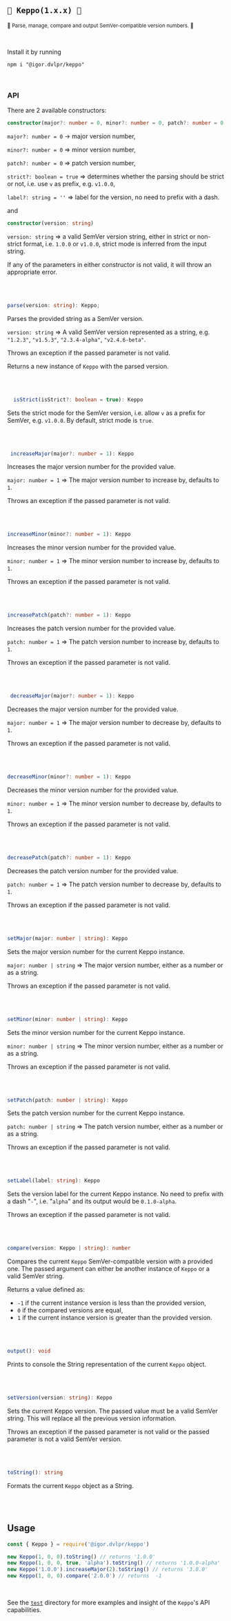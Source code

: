## `🎡 Keppo(1.x.x) 🧮`

<sub>🎡 Parse, manage, compare and output SemVer-compatible version numbers. 🧮</sub>

<br>

Install it by running

```shell
npm i "@igor.dvlpr/keppo"
```

<br>

### API

There are 2 available constructors:

```ts
constructor(major?: number = 0, minor?: number = 0, patch?: number = 0, strict?: boolean = true, label?: string  = '')
```

`major?: number = 0` -> major version number,

`minor?: number = 0` => minor version number,

`patch?: number = 0` => patch version number,

`strict?: boolean = true` => determines whether the parsing should be strict or not, i.e. use `v` as prefix, e.g. `v1.0.0`,

`label?: string = ''` => label for the version, no need to prefix with a dash.

and

```ts
constructor(version: string)
```

`version: string` => a valid SemVer version string, either in strict or non-strict format, i.e. `1.0.0` or `v1.0.0`, strict mode is inferred from the input string.

If any of the parameters in either constructor is not valid, it will throw an appropriate error.

<br>
<br>

```ts
parse(version: string): Keppo;
```

Parses the provided string as a SemVer version.

`version: string` => A valid SemVer version represented as a string, e.g. `"1.2.3"`, `"v1.5.3"`, `"2.3.4-alpha"`, `"v2.4.6-beta"`.

Throws an exception if the passed parameter is not valid.

Returns a new instance of `Keppo` with the parsed version.

<br>
<br>

```ts
  isStrict(isStrict?: boolean = true): Keppo
```

Sets the strict mode for the SemVer version, i.e. allow `v` as a prefix for SemVer, e.g. `v1.0.0`. By default, strict mode is `true`.

<br>
<br>

```ts
 increaseMajor(major?: number = 1): Keppo
```

Increases the major version number for the provided value.

`major: number = 1` => The major version number to increase by, defaults to `1`.

Throws an exception if the passed parameter is not valid.

<br>
<br>

```ts
increaseMinor(minor?: number = 1): Keppo
```

Increases the minor version number for the provided value.

`minor: number = 1` => The minor version number to increase by, defaults to `1`.

Throws an exception if the passed parameter is not valid.

<br>
<br>

```ts
increasePatch(patch?: number = 1): Keppo
```

Increases the patch version number for the provided value.

`patch: number = 1` => The patch version number to increase by, defaults to `1`.

Throws an exception if the passed parameter is not valid.

<br>
<br>

```ts
 decreaseMajor(major?: number = 1): Keppo
```

Decreases the major version number for the provided value.

`major: number = 1` => The major version number to decrease by, defaults to `1`.

Throws an exception if the passed parameter is not valid.

<br>
<br>

```ts
decreaseMinor(minor?: number = 1): Keppo
```

Decreases the minor version number for the provided value.

`minor: number = 1` => The minor version number to decrease by, defaults to `1`.

Throws an exception if the passed parameter is not valid.

<br>
<br>

```ts
decreasePatch(patch?: number = 1): Keppo
```

Decreases the patch version number for the provided value.

`patch: number = 1` => The patch version number to decrease by, defaults to `1`.

Throws an exception if the passed parameter is not valid.

<br>
<br>

```ts
setMajor(major: number | string): Keppo
```

Sets the major version number for the current Keppo instance.

`major: number | string` => The major version number, either as a number or as a string.

Throws an exception if the passed parameter is not valid.

<br>
<br>

```ts
setMinor(minor: number | string): Keppo
```

Sets the minor version number for the current Keppo instance.

`minor: number | string` => The minor version number, either as a number or as a string.

Throws an exception if the passed parameter is not valid.

<br>
<br>

```ts
setPatch(patch: number | string): Keppo
```

Sets the patch version number for the current Keppo instance.

`patch: number | string` => The patch version number, either as a number or as a string.

Throws an exception if the passed parameter is not valid.

<br>
<br>

```ts
setLabel(label: string): Keppo
```

Sets the version label for the current Keppo instance. No need to prefix with a dash "`-`", i.e. "`alpha`" and its output would be `0.1.0-alpha`.

Throws an exception if the passed parameter is not valid.

<br>
<br>

```ts
compare(version: Keppo | string): number
```

Compares the current `Keppo` SemVer-compatible version with a provided one. The passed argument can either be another instance of `Keppo` or a valid SemVer string.

Returns a value defined as:

- `-1` if the current instance version is less than the provided version,
- `0` if the compared versions are equal,
- `1` if the current instance version is greater than the provided version.

<br>
<br>

```ts
output(): void
```

Prints to console the String representation of the current `Keppo` object.

<br>
<br>

```ts
setVersion(version: string): Keppo
```

Sets the current Keppo version. The passed value must be a valid SemVer string. This will replace all the previous version information.

Throws an exception if the passed parameter is not valid or the passed parameter is not a valid SemVer version.

<br>
<br>

```ts
toString(): string
```

Formats the current `Keppo` object as a String.

<br>
<br>

## Usage

```js
const { Keppo } = require('@igor.dvlpr/keppo')

new Keppo(1, 0, 0).toString() // returns '1.0.0'
new Keppo(1, 0, 0, true, 'alpha').toString() // returns '1.0.0-alpha'
new Keppo('1.0.0').increaseMajor(2).toString() // returns '3.0.0'
new Keppo(1, 0, 0).compare('2.0.0') // returns  -1
```

<br>

See the [`test`](https://github.com/igorskyflyer/npm-keppo/tree/main/test) directory for more examples and insight of the `Keppo`'s API capabilities.
